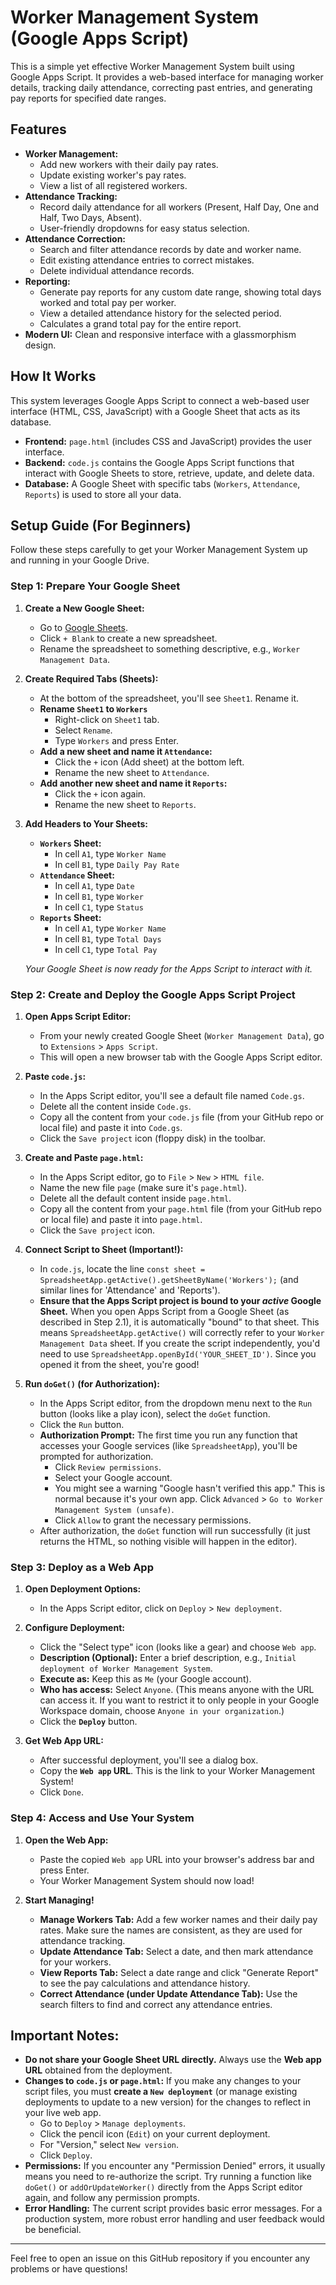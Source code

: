 # Worker Management System (Google Apps Script)

This is a simple yet effective Worker Management System built using Google Apps Script. It provides a web-based interface for managing worker details, tracking daily attendance, correcting past entries, and generating pay reports for specified date ranges.

## Features

* **Worker Management:**
    * Add new workers with their daily pay rates.
    * Update existing worker's pay rates.
    * View a list of all registered workers.
* **Attendance Tracking:**
    * Record daily attendance for all workers (Present, Half Day, One and Half, Two Days, Absent).
    * User-friendly dropdowns for easy status selection.
* **Attendance Correction:**
    * Search and filter attendance records by date and worker name.
    * Edit existing attendance entries to correct mistakes.
    * Delete individual attendance records.
* **Reporting:**
    * Generate pay reports for any custom date range, showing total days worked and total pay per worker.
    * View a detailed attendance history for the selected period.
    * Calculates a grand total pay for the entire report.
* **Modern UI:** Clean and responsive interface with a glassmorphism design.

## How It Works

This system leverages Google Apps Script to connect a web-based user interface (HTML, CSS, JavaScript) with a Google Sheet that acts as its database.

* **Frontend:** `page.html` (includes CSS and JavaScript) provides the user interface.
* **Backend:** `code.js` contains the Google Apps Script functions that interact with Google Sheets to store, retrieve, update, and delete data.
* **Database:** A Google Sheet with specific tabs (`Workers`, `Attendance`, `Reports`) is used to store all your data.

## Setup Guide (For Beginners)

Follow these steps carefully to get your Worker Management System up and running in your Google Drive.

### Step 1: Prepare Your Google Sheet

1.  **Create a New Google Sheet:**
    * Go to [Google Sheets](https://sheets.google.com/).
    * Click `+ Blank` to create a new spreadsheet.
    * Rename the spreadsheet to something descriptive, e.g., `Worker Management Data`.

2.  **Create Required Tabs (Sheets):**
    * At the bottom of the spreadsheet, you'll see `Sheet1`. Rename it.
    * **Rename `Sheet1` to `Workers`**
        * Right-click on `Sheet1` tab.
        * Select `Rename`.
        * Type `Workers` and press Enter.
    * **Add a new sheet and name it `Attendance`:**
        * Click the `+` icon (Add sheet) at the bottom left.
        * Rename the new sheet to `Attendance`.
    * **Add another new sheet and name it `Reports`:**
        * Click the `+` icon again.
        * Rename the new sheet to `Reports`.

3.  **Add Headers to Your Sheets:**
    * **`Workers` Sheet:**
        * In cell `A1`, type `Worker Name`
        * In cell `B1`, type `Daily Pay Rate`
    * **`Attendance` Sheet:**
        * In cell `A1`, type `Date`
        * In cell `B1`, type `Worker`
        * In cell `C1`, type `Status`
    * **`Reports` Sheet:**
        * In cell `A1`, type `Worker Name`
        * In cell `B1`, type `Total Days`
        * In cell `C1`, type `Total Pay`

    *Your Google Sheet is now ready for the Apps Script to interact with it.*

### Step 2: Create and Deploy the Google Apps Script Project

1.  **Open Apps Script Editor:**
    * From your newly created Google Sheet (`Worker Management Data`), go to `Extensions` > `Apps Script`.
    * This will open a new browser tab with the Google Apps Script editor.

2.  **Paste `code.js`:**
    * In the Apps Script editor, you'll see a default file named `Code.gs`.
    * Delete all the content inside `Code.gs`.
    * Copy all the content from your `code.js` file (from your GitHub repo or local file) and paste it into `Code.gs`.
    * Click the `Save project` icon (floppy disk) in the toolbar.

3.  **Create and Paste `page.html`:**
    * In the Apps Script editor, go to `File` > `New` > `HTML file`.
    * Name the new file `page` (make sure it's `page.html`).
    * Delete all the default content inside `page.html`.
    * Copy all the content from your `page.html` file (from your GitHub repo or local file) and paste it into `page.html`.
    * Click the `Save project` icon.

4.  **Connect Script to Sheet (Important!):**
    * In `code.js`, locate the line `const sheet = SpreadsheetApp.getActive().getSheetByName('Workers');` (and similar lines for 'Attendance' and 'Reports').
    * **Ensure that the Apps Script project is bound to your *active* Google Sheet.** When you open Apps Script from a Google Sheet (as described in Step 2.1), it is automatically "bound" to that sheet. This means `SpreadsheetApp.getActive()` will correctly refer to your `Worker Management Data` sheet. If you create the script independently, you'd need to use `SpreadsheetApp.openById('YOUR_SHEET_ID')`. Since you opened it from the sheet, you're good!

5.  **Run `doGet()` (for Authorization):**
    * In the Apps Script editor, from the dropdown menu next to the `Run` button (looks like a play icon), select the `doGet` function.
    * Click the `Run` button.
    * **Authorization Prompt:** The first time you run any function that accesses your Google services (like `SpreadsheetApp`), you'll be prompted for authorization.
        * Click `Review permissions`.
        * Select your Google account.
        * You might see a warning "Google hasn't verified this app." This is normal because it's your own app. Click `Advanced` > `Go to Worker Management System (unsafe)`.
        * Click `Allow` to grant the necessary permissions.
    * After authorization, the `doGet` function will run successfully (it just returns the HTML, so nothing visible will happen in the editor).

### Step 3: Deploy as a Web App

1.  **Open Deployment Options:**
    * In the Apps Script editor, click on `Deploy` > `New deployment`.

2.  **Configure Deployment:**
    * Click the "Select type" icon (looks like a gear) and choose `Web app`.
    * **Description (Optional):** Enter a brief description, e.g., `Initial deployment of Worker Management System`.
    * **Execute as:** Keep this as `Me` (your Google account).
    * **Who has access:** Select `Anyone`. (This means anyone with the URL can access it. If you want to restrict it to only people in your Google Workspace domain, choose `Anyone in your organization`.)
    * Click the **`Deploy`** button.

3.  **Get Web App URL:**
    * After successful deployment, you'll see a dialog box.
    * Copy the **`Web app` URL**. This is the link to your Worker Management System!
    * Click `Done`.

### Step 4: Access and Use Your System

1.  **Open the Web App:**
    * Paste the copied `Web app` URL into your browser's address bar and press Enter.
    * Your Worker Management System should now load!

2.  **Start Managing!**
    * **Manage Workers Tab:** Add a few worker names and their daily pay rates. Make sure the names are consistent, as they are used for attendance tracking.
    * **Update Attendance Tab:** Select a date, and then mark attendance for your workers.
    * **View Reports Tab:** Select a date range and click "Generate Report" to see the pay calculations and attendance history.
    * **Correct Attendance (under Update Attendance Tab):** Use the search filters to find and correct any attendance entries.

## Important Notes:

* **Do not share your Google Sheet URL directly.** Always use the **Web app URL** obtained from the deployment.
* **Changes to `code.js` or `page.html`:** If you make any changes to your script files, you must **create a `New deployment`** (or manage existing deployments to update to a new version) for the changes to reflect in your live web app.
    * Go to `Deploy` > `Manage deployments`.
    * Click the pencil icon (`Edit`) on your current deployment.
    * For "Version," select `New version`.
    * Click `Deploy`.
* **Permissions:** If you encounter any "Permission Denied" errors, it usually means you need to re-authorize the script. Try running a function like `doGet()` or `addOrUpdateWorker()` directly from the Apps Script editor again, and follow any permission prompts.
* **Error Handling:** The current script provides basic error messages. For a production system, more robust error handling and user feedback would be beneficial.

---

Feel free to open an issue on this GitHub repository if you encounter any problems or have questions!
